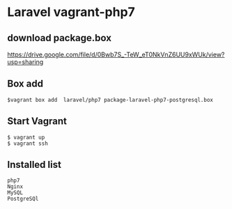 # Laravel vagrant-php7

## download package.box
https://drive.google.com/file/d/0Bwb7S_-TeW_eT0NkVnZ6UU9xWUk/view?usp=sharing

## Box add
```
$vagrant box add  laravel/php7 package-laravel-php7-postgresql.box
```

## Start Vagrant

```
$ vagrant up
$ vagrant ssh
```

## Installed list
```
php7
Nginx
MySQL
PostgreSQl
```
